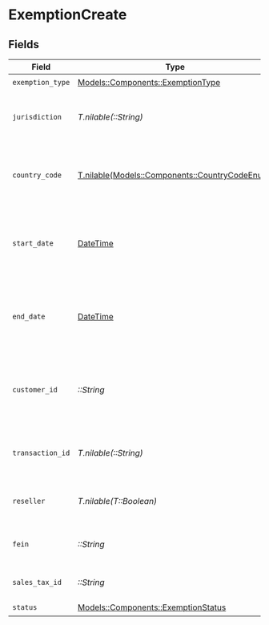 # ExemptionCreate


## Fields

| Field                                                                                    | Type                                                                                     | Required                                                                                 | Description                                                                              |
| ---------------------------------------------------------------------------------------- | ---------------------------------------------------------------------------------------- | ---------------------------------------------------------------------------------------- | ---------------------------------------------------------------------------------------- |
| `exemption_type`                                                                         | [Models::Components::ExemptionType](../../models/shared/exemptiontype.md)                | :heavy_check_mark:                                                                       | N/A                                                                                      |
| `jurisdiction`                                                                           | *T.nilable(::String)*                                                                    | :heavy_minus_sign:                                                                       | The jurisdiction identifier for the exemption                                            |
| `country_code`                                                                           | [T.nilable(Models::Components::CountryCodeEnum)](../../models/shared/countrycodeenum.md) | :heavy_minus_sign:                                                                       | Country code in ISO 3166-1 alpha-2 format (e.g., 'US')                                   |
| `start_date`                                                                             | [DateTime](https://ruby-doc.org/stdlib-2.6.1/libdoc/date/rdoc/DateTime.html)             | :heavy_check_mark:                                                                       | Start date for the exemption validity period (YYYY-MM-DD format)                         |
| `end_date`                                                                               | [DateTime](https://ruby-doc.org/stdlib-2.6.1/libdoc/date/rdoc/DateTime.html)             | :heavy_minus_sign:                                                                       | End date for the exemption validity period (YYYY-MM-DD format)                           |
| `customer_id`                                                                            | *::String*                                                                               | :heavy_check_mark:                                                                       | Unique identifier for the customer associated with the exemption                         |
| `transaction_id`                                                                         | *T.nilable(::String)*                                                                    | :heavy_minus_sign:                                                                       | Unique identifier for the transaction, if applicable                                     |
| `reseller`                                                                               | *T.nilable(T::Boolean)*                                                                  | :heavy_minus_sign:                                                                       | Indicates whether the exemption is for a reseller                                        |
| `fein`                                                                                   | *::String*                                                                               | :heavy_check_mark:                                                                       | Federal Employer Identification Number                                                   |
| `sales_tax_id`                                                                           | *::String*                                                                               | :heavy_check_mark:                                                                       | Sales tax ID for the exemption                                                           |
| `status`                                                                                 | [Models::Components::ExemptionStatus](../../models/shared/exemptionstatus.md)            | :heavy_check_mark:                                                                       | N/A                                                                                      |